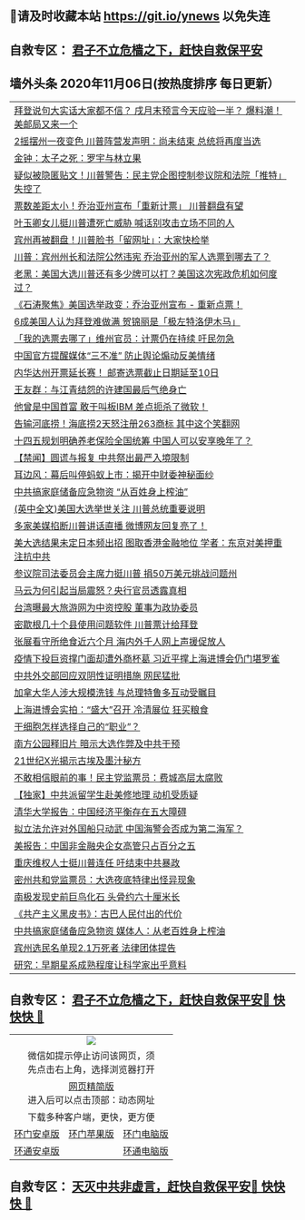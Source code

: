 ## 📩请及时收藏本站 https://git.io/ynews 以免失连</a>
## 自救专区： [君子不立危樯之下，赶快自救保平安 ](https://github.com/pwgy/td/blob/master/README.md)

## 墙外头条 2020年11月06日(按热度排序 每日更新）

 <table>
<tr><td colspan="2" align="left"><a href="https://xdkiug.azureedge.net/?name=c1242602&key=krgexxuardvhjliu&from=gy2">拜登说句大实话大家都不信？ 戌月末预言今天应验一半？ 爆料潮！美邮局又来一个</a></td></tr>
<tr><td colspan="2" align="left"><a href="https://xdkiug.azureedge.net/?name=c1242616&key=krgexxuardvhjliu&from=gy2">2摇摆州一夜变色 川普阵营发声明：尚未结束 总统将再度当选</a></td></tr>
<tr><td colspan="2" align="left"><a href="https://xdkiug.azureedge.net/?name=c1242615&key=krgexxuardvhjliu&from=gy2">金钟：太子之死：罗宇与林立果</a></td></tr>
<tr><td colspan="2" align="left"><a href="https://xdkiug.azureedge.net/?name=c1242601&key=krgexxuardvhjliu&from=gy2">疑似被隐匿贴文！川普警告：民主党企图控制参议院和法院「推特」失控了</a></td></tr>
<tr><td colspan="2" align="left"><a href="https://xdkiug.azureedge.net/?name=c1242600&key=krgexxuardvhjliu&from=gy2">票数差距太小！乔治亚州宣布「重新计票」 川普翻盘有望</a></td></tr>
<tr><td colspan="2" align="left"><a href="https://xdkiug.azureedge.net/?name=c1242634&key=krgexxuardvhjliu&from=gy2">叶玉卿女儿挺川普遭死亡威胁 喊话别攻击立场不同的人</a></td></tr>
<tr><td colspan="2" align="left"><a href="https://xdkiug.azureedge.net/?name=c1242599&key=krgexxuardvhjliu&from=gy2">宾州再被翻盘！川普脸书「留网址」：大家快检举</a></td></tr>
<tr><td colspan="2" align="left"><a href="https://xdkiug.azureedge.net/?name=c1242640&key=krgexxuardvhjliu&from=gy2">川普：宾州州长和法院公然违宪 乔治亚州的军人选票到哪去了？</a></td></tr>
<tr><td colspan="2" align="left"><a href="https://xdkiug.azureedge.net/?name=c1242596&key=krgexxuardvhjliu&from=gy2">老黑：美国大选川普还有多少牌可以打？美国这次宪政危机如何度过？</a></td></tr>
<tr><td colspan="2" align="left"><a href="https://xdkiug.azureedge.net/?name=c1242629&key=krgexxuardvhjliu&from=gy2">《石涛聚焦》美国选举政变：乔治亚州宣布 - 重新点票！</a></td></tr>
<tr><td colspan="2" align="left"><a href="https://xdkiug.azureedge.net/?name=c1242610&key=krgexxuardvhjliu&from=gy2">6成美国人认为拜登难做满 贺锦丽是「极左特洛伊木马」</a></td></tr>
<tr><td colspan="2" align="left"><a href="https://xdkiug.azureedge.net/?name=c1242662&key=krgexxuardvhjliu&from=gy2">「我的选票去哪了」维州官员：计票仍在持续 吁民勿急</a></td></tr>
<tr><td colspan="2" align="left"><a href="https://xdkiug.azureedge.net/?name=c1242624&key=krgexxuardvhjliu&from=gy2">中国官方提醒媒体“三不准” 防止舆论煽动反美情绪</a></td></tr>
<tr><td colspan="2" align="left"><a href="https://xdkiug.azureedge.net/?name=c1242617&key=krgexxuardvhjliu&from=gy2">内华达州开票延长赛！ 邮寄选票截止日期延至10日</a></td></tr>
<tr><td colspan="2" align="left"><a href="https://xdkiug.azureedge.net/?name=c1242669&key=krgexxuardvhjliu&from=gy2">王友群：与江青结怨的许建国最后气绝身亡</a></td></tr>
<tr><td colspan="2" align="left"><a href="https://xdkiug.azureedge.net/?name=c1242664&key=krgexxuardvhjliu&from=gy2">他曾是中国首富 敢于叫板IBM 差点扼杀了微软！</a></td></tr>
<tr><td colspan="2" align="left"><a href="https://xdkiug.azureedge.net/?name=c1242609&key=krgexxuardvhjliu&from=gy2">告输河底捞！海底捞2天怒注册263商标 其中这个笑翻网</a></td></tr>
<tr><td colspan="2" align="left"><a href="https://xdkiug.azureedge.net/?name=c1242621&key=krgexxuardvhjliu&from=gy2">十四五规划明确养老保险全国统筹 中国人可以安享晚年了？</a></td></tr>
<tr><td colspan="2" align="left"><a href="https://xdkiug.azureedge.net/?name=c1242643&key=krgexxuardvhjliu&from=gy2">【禁闻】圆谎与报复 中共祭出最严入境限制</a></td></tr>
<tr><td colspan="2" align="left"><a href="https://xdkiug.azureedge.net/?name=c1242623&key=krgexxuardvhjliu&from=gy2">耳边风：幕后叫停蚂蚁上市：揭开中财委神秘面纱</a></td></tr>
<tr><td colspan="2" align="left"><a href="https://xdkiug.azureedge.net/?name=c1242606&key=krgexxuardvhjliu&from=gy2">中共搞家庭储备应急物资 “从百姓身上榨油”</a></td></tr>
<tr><td colspan="2" align="left"><a href="https://xdkiug.azureedge.net/?name=c1242681&key=krgexxuardvhjliu&from=gy2">(英中全文)美国大选举世关注 川普总统重要说明</a></td></tr>
<tr><td colspan="2" align="left"><a href="https://xdkiug.azureedge.net/?name=c1242595&key=krgexxuardvhjliu&from=gy2">多家美媒掐断川普讲话直播 微博网友回复亮了！</a></td></tr>
<tr><td colspan="2" align="left"><a href="https://xdkiug.azureedge.net/?name=c1242626&key=krgexxuardvhjliu&from=gy2">美大选结果未定日本频出招 图取香港金融地位 学者：东京对美押重注抗中共</a></td></tr>
<tr><td colspan="2" align="left"><a href="https://xdkiug.azureedge.net/?name=c1242683&key=krgexxuardvhjliu&from=gy2">参议院司法委员会主席力挺川普 捐50万美元挑战问题州</a></td></tr>
<tr><td colspan="2" align="left"><a href="https://xdkiug.azureedge.net/?name=c1242655&key=krgexxuardvhjliu&from=gy2">马云为何引起当局震怒？央行官员透露真相</a></td></tr>
<tr><td colspan="2" align="left"><a href="https://xdkiug.azureedge.net/?name=c1242665&key=krgexxuardvhjliu&from=gy2">台湾曝最大旅游网为中资控股 董事为政协委员</a></td></tr>
<tr><td colspan="2" align="left"><a href="https://xdkiug.azureedge.net/?name=c1242682&key=krgexxuardvhjliu&from=gy2">密歇根几十个县使用问题软件 川普票计给拜登</a></td></tr>
<tr><td colspan="2" align="left"><a href="https://xdkiug.azureedge.net/?name=c1242663&key=krgexxuardvhjliu&from=gy2">张展看守所绝食近六个月 海内外千人网上声援促放人</a></td></tr>
<tr><td colspan="2" align="left"><a href="https://xdkiug.azureedge.net/?name=c1242622&key=krgexxuardvhjliu&from=gy2">疫情下投巨资撑门面却遭外商杯葛 习近平撑上海进博会仍门堪罗雀</a></td></tr>
<tr><td colspan="2" align="left"><a href="https://xdkiug.azureedge.net/?name=c1242593&key=krgexxuardvhjliu&from=gy2">中共外交部回应双阴性证明措施 网民猛批</a></td></tr>
<tr><td colspan="2" align="left"><a href="https://xdkiug.azureedge.net/?name=c1242661&key=krgexxuardvhjliu&from=gy2">加拿大华人涉大规模洗钱 与总理特鲁多互动受瞩目</a></td></tr>
<tr><td colspan="2" align="left"><a href="https://xdkiug.azureedge.net/?name=c1242645&key=krgexxuardvhjliu&from=gy2">上海进博会实拍：“盛大”召开 冷清展位 狂买粮食</a></td></tr>
<tr><td colspan="2" align="left"><a href="https://xdkiug.azureedge.net/?name=c1242639&key=krgexxuardvhjliu&from=gy2">干细胞怎样选择自己的“职业”？</a></td></tr>
<tr><td colspan="2" align="left"><a href="https://xdkiug.azureedge.net/?name=c1242677&key=krgexxuardvhjliu&from=gy2">南方公园释旧片 暗示大选作弊及中共干预</a></td></tr>
<tr><td colspan="2" align="left"><a href="https://xdkiug.azureedge.net/?name=c1242638&key=krgexxuardvhjliu&from=gy2">21世纪X光揭示古埃及墨汁秘方</a></td></tr>
<tr><td colspan="2" align="left"><a href="https://xdkiug.azureedge.net/?name=c1242678&key=krgexxuardvhjliu&from=gy2">不敢相信眼前的事！民主党监票员：费城高层太腐败</a></td></tr>
<tr><td colspan="2" align="left"><a href="https://xdkiug.azureedge.net/?name=c1242594&key=krgexxuardvhjliu&from=gy2">【独家】中共派留学生赴美修地理 动机受质疑</a></td></tr>
<tr><td colspan="2" align="left"><a href="https://xdkiug.azureedge.net/?name=c1242659&key=krgexxuardvhjliu&from=gy2">清华大学报告：中国经济平衡存在五大障碍</a></td></tr>
<tr><td colspan="2" align="left"><a href="https://xdkiug.azureedge.net/?name=c1242625&key=krgexxuardvhjliu&from=gy2">拟立法允许对外国船只动武 中国海警会否成为第二海军？</a></td></tr>
<tr><td colspan="2" align="left"><a href="https://xdkiug.azureedge.net/?name=c1242660&key=krgexxuardvhjliu&from=gy2">美报告：中国非金融央企女高管只占百分之五</a></td></tr>
<tr><td colspan="2" align="left"><a href="https://xdkiug.azureedge.net/?name=c1242642&key=krgexxuardvhjliu&from=gy2">重庆维权人士挺川普连任 吁结束中共暴政</a></td></tr>
<tr><td colspan="2" align="left"><a href="https://xdkiug.azureedge.net/?name=c1242680&key=krgexxuardvhjliu&from=gy2">密州共和党监票员：大选夜底特律出怪异现象</a></td></tr>
<tr><td colspan="2" align="left"><a href="https://xdkiug.azureedge.net/?name=c1242636&key=krgexxuardvhjliu&from=gy2">南极发现史前巨鸟化石 头骨约六十厘米长</a></td></tr>
<tr><td colspan="2" align="left"><a href="https://xdkiug.azureedge.net/?name=c1242607&key=krgexxuardvhjliu&from=gy2">《共产主义黑皮书》：古巴人民付出的代价</a></td></tr>
<tr><td colspan="2" align="left"><a href="https://xdkiug.azureedge.net/?name=c1242630&key=krgexxuardvhjliu&from=gy2">中共搞家庭储备应急物资 媒体人：从老百姓身上榨油</a></td></tr>
<tr><td colspan="2" align="left"><a href="https://xdkiug.azureedge.net/?name=c1242652&key=krgexxuardvhjliu&from=gy2">宾州选民名单现2.1万死者 法律团体提告</a></td></tr>
<tr><td colspan="2" align="left"><a href="https://xdkiug.azureedge.net/?name=c1242637&key=krgexxuardvhjliu&from=gy2">研究：早期星系成熟程度让科学家出乎意料</a></td></tr>

</table>

 ## 自救专区： [君子不立危樯之下，赶快自救保平安🍎 快快快 📩](https://github.com/pwgy/td/blob/master/README.md)
 
<table>
  <tr>
    <td colspan="3" align="center"><img src="https://cdn.jsdelivr.net/gh/opipe/up/oGate65.jpg"/></td>
  </tr>
  <tr>
    <td colspan="3" align="center">微信如提示停止访问该网页，须<br/>先点击右上角，选择浏览器打开</td>
  <tr>
  <tr>
    <td colspan="3" align="center"><a href="https://gitcdn.xyz/cdn/otiny/up/master/show005.htm">网页精简版</a><br/>进入后可以点击顶部：动态网址</td>
  </tr>
  <tr>
    <td colspan="3" align="center">下载多种客户端，更快，更方便</td>
  <tr>
  <tr>
    <td align="center"><a href="https://cdn.jsdelivr.net/gh/opipe/up/oGatea.apk">环门安卓版</a></td>
    <td align="center"><a href="https://x.co/odisk">环门苹果版</a></td>
    <td align="center"><a href="https://cdn.jsdelivr.net/gh/opipe/up/oGate.zip">环门电脑版</a></td>
  </tr>
  <tr>
    <td align="center"><a href="https://cdn.jsdelivr.net/gh/opipe/up/oPipe.apk">环通安卓版</a></td>
    <td align="center"></td>
    <td align="center"><a href="https://raw.githubusercontent.com/opipe/up/master/oPipe.zip">环通电脑版</a></td>
  </tr>
  
</table>


 ## 自救专区： [天灭中共非虚言，赶快自救保平安🍎 快快快 📩](https://github.com/pwgy/td/blob/master/README.md)
